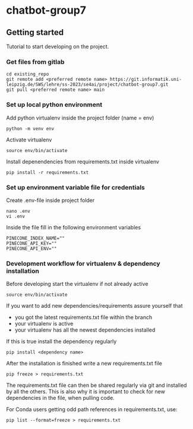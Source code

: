 # chatbot-group7

## Getting started
Tutorial to start developing on the project.

### Get files from gitlab

```
cd existing_repo
git remote add <preferred remote name> https://git.informatik.uni-leipzig.de/SWS/lehre/ss-2023/se4ai/project/chatbot-group7.git
git pull <preferred remote name> main
```

### Set up local python environment

Add python virtualenv inside the project folder (name = env)
```
python -m venv env
```

Activate virtualenv
```
source env/bin/activate
```

Install depenendencies from requirements.txt inside virtualenv
```
pip install -r requirements.txt
```

### Set up environment variable file for credentials

Create .env-file inside project folder
```
nano .env
vi .env
```

Inside the file fill in the following environment variables
```
PINECONE_INDEX_NAME=""
PINECONE_API_KEY=""
PINECONE_API_ENV=""
```

### Development workflow for virtualenv & dependency installation

Before developing start the virtualenv if not already active
```
source env/bin/activate
```

If you want to add new dependencies/requirements assure yourself that
* you got the latest requirements.txt file within the branch
* your virtualenv is active
* your virtualenv has all the newest dependencies installed

If this is true install the dependency regularly
```
pip install <dependency name>
```

After the installation is finished write a new requirements.txt file
```
pip freeze > requirements.txt
```

The requirements.txt file can then be shared regularly via git and installed by all the others. This is also why it is important to check for new dependencies in the file, when pulling code.

For Conda users getting odd path references in requirements.txt, use:

```
pip list --format=freeze > requirements.txt
```